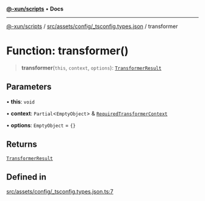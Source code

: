 [**@-xun/scripts**](../../../../../README.md) • **Docs**

***

[@-xun/scripts](../../../../../README.md) / [src/assets/config/\_tsconfig.types.json](../README.md) / transformer

# Function: transformer()

> **transformer**(`this`, `context`, `options`): [`TransformerResult`](../../../type-aliases/TransformerResult.md)

## Parameters

• **this**: `void`

• **context**: `Partial`\<`EmptyObject`\> & [`RequiredTransformerContext`](../../../type-aliases/RequiredTransformerContext.md)

• **options**: `EmptyObject` = `{}`

## Returns

[`TransformerResult`](../../../type-aliases/TransformerResult.md)

## Defined in

[src/assets/config/\_tsconfig.types.json.ts:7](https://github.com/Xunnamius/xscripts/blob/ce701f3d57da9f82ee0036320bc62d5c51233011/src/assets/config/_tsconfig.types.json.ts#L7)
